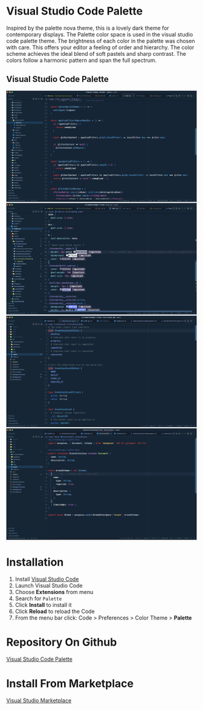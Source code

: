 # Visual Studio Code Palette

Inspired by the palette nova theme, this is a lovely dark theme for contemporary
displays. The Palette color space is used in the visual studio code palette
theme. The brightness of each color in the palette was chosen with care. This
offers your editor a feeling of order and hierarchy. The color scheme achieves
the ideal blend of soft pastels and sharp contrast. The colors follow a harmonic
pattern and span the full spectrum.

## Visual Studio Code Palette

![First Screen](first-screen.jpg) ![Second Screen](second-screen.jpg)
![Graphql](graphql.jpg) ![Typescript](typescript.jpg)

# Installation

1.  Install [Visual Studio Code](https://code.visualstudio.com/)
2.  Launch Visual Studio Code
3.  Choose **Extensions** from menu
4.  Search for `Palette`
5.  Click **Install** to install it
6.  Click **Reload** to reload the Code
7.  From the menu bar click: Code > Preferences > Color Theme > **Palette**

# Repository On Github

[Visual Studio Code Palette](https://github.com/zbarakzai/Palette-VSCode-Theme/tree/master)

# Install From Marketplace

[Visual Studio Marketplace]('https://marketplace.visualstudio.com/items?itemName=palette-theme.Palette-Dark')
